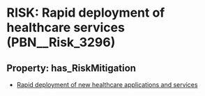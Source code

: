 # RISK: __Rapid deployment of healthcare services__ (PBN__Risk_3296)

## Property: has_RiskMitigation

* [Rapid deployment of new healthcare applications and services](PBN__Mitigation_1946)


